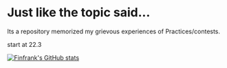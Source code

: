 # Just like the topic said...
Its a repository memorized my grievous experiences of Practices/contests.

start at 22.3

[![Finfrank's GitHub stats](https://github-readme-stats.vercel.app/api?username=Finfrank&hide=stars,prs,issues,contribs)](https://github.com/anuraghazra/github-readme-stats)
